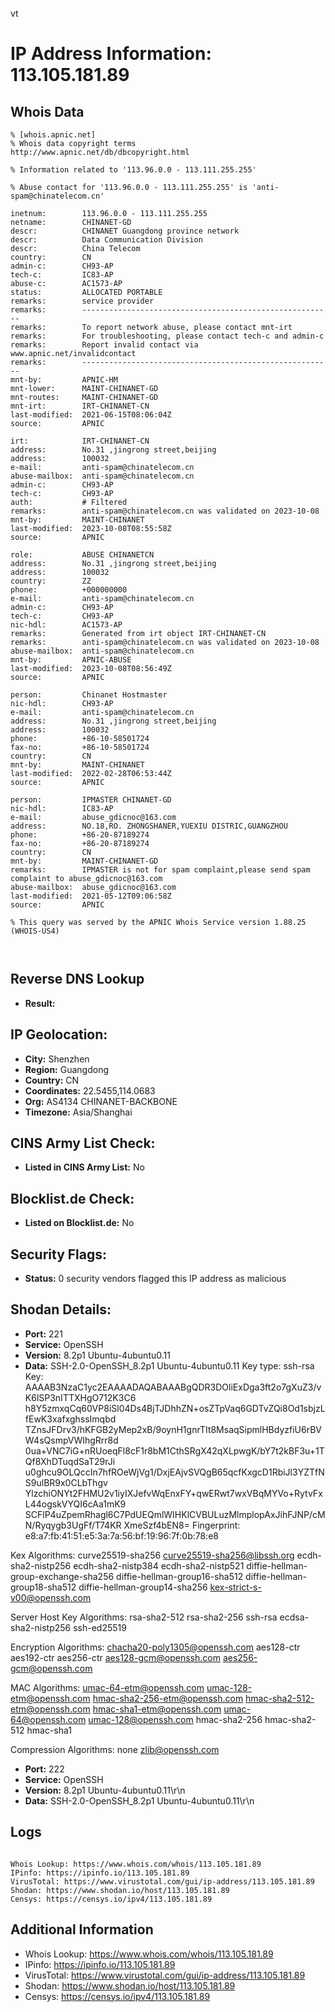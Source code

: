 vt
# IP Address Information: 113.105.181.89

## Whois Data
```
% [whois.apnic.net]
% Whois data copyright terms    http://www.apnic.net/db/dbcopyright.html

% Information related to '113.96.0.0 - 113.111.255.255'

% Abuse contact for '113.96.0.0 - 113.111.255.255' is 'anti-spam@chinatelecom.cn'

inetnum:        113.96.0.0 - 113.111.255.255
netname:        CHINANET-GD
descr:          CHINANET Guangdong province network
descr:          Data Communication Division
descr:          China Telecom
country:        CN
admin-c:        CH93-AP
tech-c:         IC83-AP
abuse-c:        AC1573-AP
status:         ALLOCATED PORTABLE
remarks:        service provider
remarks:        --------------------------------------------------------
remarks:        To report network abuse, please contact mnt-irt
remarks:        For troubleshooting, please contact tech-c and admin-c
remarks:        Report invalid contact via www.apnic.net/invalidcontact
remarks:        --------------------------------------------------------
mnt-by:         APNIC-HM
mnt-lower:      MAINT-CHINANET-GD
mnt-routes:     MAINT-CHINANET-GD
mnt-irt:        IRT-CHINANET-CN
last-modified:  2021-06-15T08:06:04Z
source:         APNIC

irt:            IRT-CHINANET-CN
address:        No.31 ,jingrong street,beijing
address:        100032
e-mail:         anti-spam@chinatelecom.cn
abuse-mailbox:  anti-spam@chinatelecom.cn
admin-c:        CH93-AP
tech-c:         CH93-AP
auth:           # Filtered
remarks:        anti-spam@chinatelecom.cn was validated on 2023-10-08
mnt-by:         MAINT-CHINANET
last-modified:  2023-10-08T08:55:58Z
source:         APNIC

role:           ABUSE CHINANETCN
address:        No.31 ,jingrong street,beijing
address:        100032
country:        ZZ
phone:          +000000000
e-mail:         anti-spam@chinatelecom.cn
admin-c:        CH93-AP
tech-c:         CH93-AP
nic-hdl:        AC1573-AP
remarks:        Generated from irt object IRT-CHINANET-CN
remarks:        anti-spam@chinatelecom.cn was validated on 2023-10-08
abuse-mailbox:  anti-spam@chinatelecom.cn
mnt-by:         APNIC-ABUSE
last-modified:  2023-10-08T08:56:49Z
source:         APNIC

person:         Chinanet Hostmaster
nic-hdl:        CH93-AP
e-mail:         anti-spam@chinatelecom.cn
address:        No.31 ,jingrong street,beijing
address:        100032
phone:          +86-10-58501724
fax-no:         +86-10-58501724
country:        CN
mnt-by:         MAINT-CHINANET
last-modified:  2022-02-28T06:53:44Z
source:         APNIC

person:         IPMASTER CHINANET-GD
nic-hdl:        IC83-AP
e-mail:         abuse_gdicnoc@163.com
address:        NO.18,RO. ZHONGSHANER,YUEXIU DISTRIC,GUANGZHOU
phone:          +86-20-87189274
fax-no:         +86-20-87189274
country:        CN
mnt-by:         MAINT-CHINANET-GD
remarks:        IPMASTER is not for spam complaint,please send spam complaint to abuse_gdicnoc@163.com
abuse-mailbox:  abuse_gdicnoc@163.com
last-modified:  2021-05-12T09:06:58Z
source:         APNIC

% This query was served by the APNIC Whois Service version 1.88.25 (WHOIS-US4)



```
## Reverse DNS Lookup
- **Result:** 

## IP Geolocation:
- **City:** Shenzhen
- **Region:** Guangdong
- **Country:** CN
- **Coordinates:** 22.5455,114.0683
- **Org:** AS4134 CHINANET-BACKBONE
- **Timezone:** Asia/Shanghai

## CINS Army List Check:
- **Listed in CINS Army List:** 
No

## Blocklist.de Check:
- **Listed on Blocklist.de:** 
No

## Security Flags:
- **Status:** 0 security vendors flagged this IP address as malicious

## Shodan Details:
- **Port:** 221
- **Service:** OpenSSH
- **Version:** 8.2p1 Ubuntu-4ubuntu0.11
- **Data:** SSH-2.0-OpenSSH_8.2p1 Ubuntu-4ubuntu0.11
Key type: ssh-rsa
Key: AAAAB3NzaC1yc2EAAAADAQABAAABgQDR3DOliExDga3ft2o7gXuZ3/vK6lSP3nITTXHgO712K3C6
h8Y5zmxqCq60VP8iSl04Ds4BjTJDhhZN+osZTpVaq6GDTvZQi8Od1sbjzLfEwK3xafxghssImqbd
TZnsJFDrv3/hKFGB2yMep2xB/9oynH1gnrTIt8MsaqSipmlHBdyzfiU6rBVW4sQsmpVWIhgRrr8d
0ua+VNC7iG+nRUoeqFl8cF1r8bM1CthSRgX42qXLpwgK/bY7t2kBF3u+1TQf8XhDTuqdSaT29rJi
u0ghcu9OLQccIn7hfROeWjVg1/DxjEAjvSVQgB65qcfKxgcD1RbiJl3YZTfNS9ulBR9x0CLbThgv
YlzchiONYt2FHMU2v1iyIXJefvWqEnxFY+qwERwt7wxVBqMYVo+RytvFxL44ogskVYQI6cAa1mK9
SCFlP4uZpemRhagl6C7PdUEQmlWIHKlCVBULuzMlmplopAxJihFJNP/cMN/Ryqygb3UgFf/T74KR
XmeSzf4bEN8=
Fingerprint: e8:a7:fb:41:51:e5:3a:7a:56:bf:19:96:7f:0b:78:e8

Kex Algorithms:
	curve25519-sha256
	curve25519-sha256@libssh.org
	ecdh-sha2-nistp256
	ecdh-sha2-nistp384
	ecdh-sha2-nistp521
	diffie-hellman-group-exchange-sha256
	diffie-hellman-group16-sha512
	diffie-hellman-group18-sha512
	diffie-hellman-group14-sha256
	kex-strict-s-v00@openssh.com

Server Host Key Algorithms:
	rsa-sha2-512
	rsa-sha2-256
	ssh-rsa
	ecdsa-sha2-nistp256
	ssh-ed25519

Encryption Algorithms:
	chacha20-poly1305@openssh.com
	aes128-ctr
	aes192-ctr
	aes256-ctr
	aes128-gcm@openssh.com
	aes256-gcm@openssh.com

MAC Algorithms:
	umac-64-etm@openssh.com
	umac-128-etm@openssh.com
	hmac-sha2-256-etm@openssh.com
	hmac-sha2-512-etm@openssh.com
	hmac-sha1-etm@openssh.com
	umac-64@openssh.com
	umac-128@openssh.com
	hmac-sha2-256
	hmac-sha2-512
	hmac-sha1

Compression Algorithms:
	none
	zlib@openssh.com


- **Port:** 222
- **Service:** OpenSSH
- **Version:** 8.2p1 Ubuntu-4ubuntu0.11\r\n
- **Data:** SSH-2.0-OpenSSH_8.2p1 Ubuntu-4ubuntu0.11\r\n

## Logs
```

Whois Lookup: https://www.whois.com/whois/113.105.181.89
IPinfo: https://ipinfo.io/113.105.181.89
VirusTotal: https://www.virustotal.com/gui/ip-address/113.105.181.89
Shodan: https://www.shodan.io/host/113.105.181.89
Censys: https://censys.io/ipv4/113.105.181.89

```
## Additional Information
- Whois Lookup: https://www.whois.com/whois/113.105.181.89
- IPinfo: https://ipinfo.io/113.105.181.89
- VirusTotal: https://www.virustotal.com/gui/ip-address/113.105.181.89
- Shodan: https://www.shodan.io/host/113.105.181.89
- Censys: https://censys.io/ipv4/113.105.181.89

